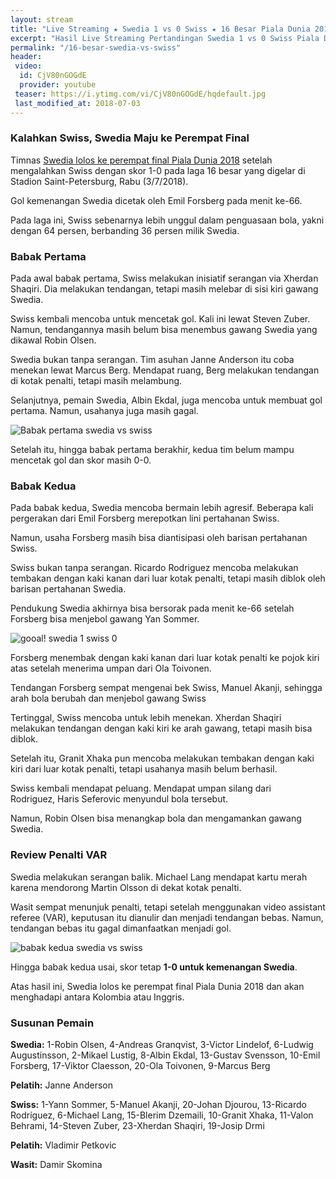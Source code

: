```yaml
---
layout: stream
title: "Live Streaming ★ Swedia 1 vs 0 Swiss ★ 16 Besar Piala Dunia 2018"
excerpt: "Hasil Live Streaming Pertandingan Swedia 1 vs 0 Swiss Piala Dunia 2018 16 Besar Babak Knock Out"
permalink: "/16-besar-swedia-vs-swiss"
header:
 video:
  id: CjV80nGOGdE
  provider: youtube
 teaser: https://i.ytimg.com/vi/CjV80nGOGdE/hqdefault.jpg
 last_modified_at: 2018-07-03
---
```

### Kalahkan Swiss, Swedia Maju ke Perempat Final

Timnas [Swedia lolos ke perempat final Piala Dunia 2018](/piala-dunia-2018-hd) setelah mengalahkan Swiss dengan skor 1-0 pada laga 16 besar yang digelar di Stadion Saint-Petersburg, Rabu (3/7/2018).

Gol kemenangan Swedia dicetak oleh Emil Forsberg pada menit ke-66.

Pada laga ini, Swiss sebenarnya lebih unggul dalam penguasaan bola, yakni dengan 64 persen, berbanding 36 persen milik Swedia.

### Babak Pertama

Pada awal babak pertama, Swiss melakukan inisiatif serangan via Xherdan Shaqiri. Dia melakukan tendangan, tetapi masih melebar di sisi kiri gawang Swedia.

Swiss kembali mencoba untuk mencetak gol. Kali ini lewat Steven Zuber. Namun, tendangannya masih belum bisa menembus gawang Swedia yang dikawal Robin Olsen.

Swedia bukan tanpa serangan. Tim asuhan Janne Anderson itu coba menekan lewat Marcus Berg. Mendapat ruang, Berg melakukan tendangan di kotak penalti, tetapi masih melambung.

Selanjutnya, pemain Swedia, Albin Ekdal, juga mencoba untuk membuat gol pertama. Namun, usahanya juga masih gagal.

![Babak pertama swedia vs swiss](https://pbs.twimg.com/media/DhMDKgDXkAEgjBh?format=jpg)

Setelah itu, hingga babak pertama berakhir, kedua tim belum mampu mencetak gol dan skor masih 0-0.

### Babak Kedua

Pada babak kedua, Swedia mencoba bermain lebih agresif. Beberapa kali pergerakan dari Emil Forsberg merepotkan lini pertahanan Swiss.

Namun, usaha Forsberg masih bisa diantisipasi oleh barisan pertahanan Swiss.

Swiss bukan tanpa serangan. Ricardo Rodriguez mencoba melakukan tembakan dengan kaki kanan dari luar kotak penalti, tetapi masih diblok oleh barisan pertahanan Swedia.

Pendukung Swedia akhirnya bisa bersorak pada menit ke-66 setelah Forsberg bisa menjebol gawang Yan Sommer.

![gooal! swedia 1 swiss 0](https://pbs.twimg.com/media/DhMNpAcXUAE9irx?format=jpg)

Forsberg menembak dengan kaki kanan dari luar kotak penalti ke pojok kiri atas setelah menerima umpan dari Ola Toivonen.

Tendangan Forsberg sempat mengenai bek Swiss, Manuel Akanji, sehingga arah bola berubah dan menjebol gawang Swiss

Tertinggal, Swiss mencoba untuk lebih menekan. Xherdan Shaqiri melakukan tendangan dengan kaki kiri ke arah gawang, tetapi masih bisa diblok.

Setelah itu, Granit Xhaka pun mencoba melakukan tembakan dengan kaki kiri dari luar kotak penalti, tetapi usahanya masih belum berhasil. 

Swiss kembali mendapat peluang. Mendapat umpan silang dari Rodriguez, Haris Seferovic menyundul bola tersebut.

Namun, Robin Olsen bisa menangkap bola dan mengamankan gawang Swedia. 

### Review Penalti VAR

Swedia melakukan serangan balik. Michael Lang mendapat kartu merah karena mendorong Martin Olsson di dekat kotak penalti.

Wasit sempat menunjuk penalti, tetapi setelah menggunakan video assistant referee (VAR), keputusan itu dianulir dan menjadi tendangan bebas. Namun, tendangan bebas itu gagal dimanfaatkan menjadi gol.

![babak kedua swedia vs swiss](https://pbs.twimg.com/media/DhMSxtFXUAErpW7?format=jpg)

Hingga babak kedua usai, skor tetap **1-0 untuk kemenangan Swedia**.

Atas hasil ini, Swedia lolos ke perempat final Piala Dunia 2018 dan akan menghadapi antara Kolombia atau Inggris.

### Susunan Pemain

**Swedia:** 1-Robin Olsen, 4-Andreas Granqvist, 3-Victor Lindelof, 6-Ludwig Augustinsson, 2-Mikael Lustig, 8-Albin Ekdal, 13-Gustav Svensson, 10-Emil Forsberg, 17-Viktor Claesson, 20-Ola Toivonen, 9-Marcus Berg

**Pelatih:** Janne Anderson

**Swiss:** 1-Yann Sommer, 5-Manuel Akanji, 20-Johan Djourou, 13-Ricardo Rodríguez, 6-Michael Lang, 15-Blerim Dzemaili, 10-Granit Xhaka, 11-Valon Behrami, 14-Steven Zuber, 23-Xherdan Shaqiri, 19-Josip Drmi

**Pelatih:** Vladimir Petkovic

**Wasit:** Damir Skomina
